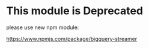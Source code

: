 # This module is Deprecated

please use new npm module: 

https://www.npmjs.com/package/bigquery-streamer





